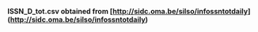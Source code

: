 **ISSN_D_tot.csv obtained from [http://sidc.oma.be/silso/infossntotdaily] (http://sidc.oma.be/silso/infossntotdaily)**

